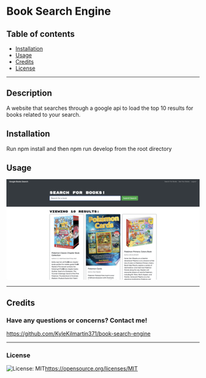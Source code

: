 # Book Search Engine

 ## Table of contents
* [Installation](#installation)
* [Usage](#usage)
* [Credits](#credits)
* [License](#license)

---
## Description

  A website that searches through a google api to load the top 10 results for books related to your search.

## Installation
  Run npm install and then npm run develop from the root directory

## Usage
  ![screenshot](./client/src/assets/screenshot.jpg)

  ---

## Credits
  

  ### Have any questions or concerns? Contact me!
https://github.com/KyleKilmartin371/book-search-engine



  ---
### License
  ![License: MIT](https://img.shields.io/badge/License-MIT-yellow.svg)https://opensource.org/licenses/MIT

